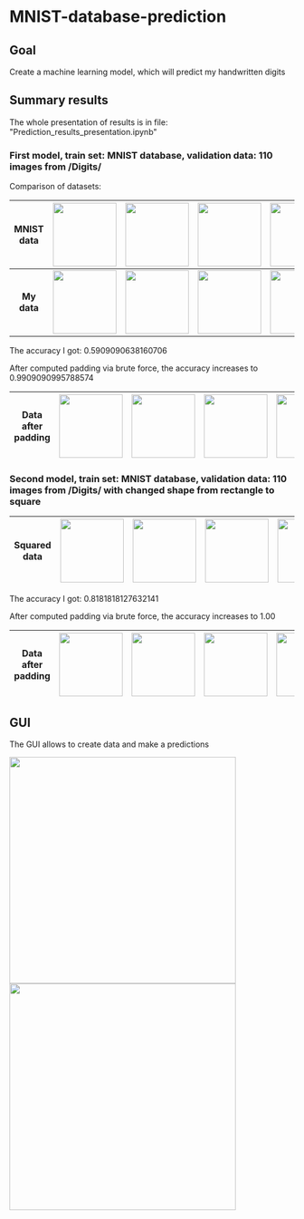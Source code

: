 # MNIST-database-prediction

## Goal
Create a machine learning model, which will predict my handwritten digits



## Summary results
The whole presentation of results is in file: "Prediction_results_presentation.ipynb"
### First model, train set: MNIST database, validation data: 110 images from /Digits/


Comparison of datasets:


| MNIST data | <img src="https://user-images.githubusercontent.com/81371889/151608397-ed8045bd-c1a5-4bb7-83d7-8a7ac6ea14ab.png" width="112" height="112"> | <img src="https://user-images.githubusercontent.com/81371889/151608403-b3931da3-b9ec-43c9-8786-bf5a0835af7f.png" width="112" height="112"> |<img src="https://user-images.githubusercontent.com/81371889/151608410-c6e64553-6743-4810-8a41-fd27b3b619c5.png" width="112" height="112">| <img src="https://user-images.githubusercontent.com/81371889/151608416-feef1577-db0e-48a8-8084-c777264bc808.png" width="112" height="112">|
| :---: |:---:| :---:|:---: | :---: |
| **My data** | <img src="https://user-images.githubusercontent.com/81371889/151614590-f5d81686-bb9a-4db8-8a04-af9ad068638b.png" width="112" height="112"> | <img src="https://user-images.githubusercontent.com/81371889/151616527-7163145a-939c-414b-b1ea-5c76b182fdf9.png" width="112" height="112"> |<img src="https://user-images.githubusercontent.com/81371889/151614577-b46eab1a-021b-4726-a7cf-c89d0bdb77a7.png" width="112" height="112">| <img src="https://user-images.githubusercontent.com/81371889/151614563-6bba8a3d-21cb-4ef6-8446-d7997633dabe.png" width="112" height="112">| | | | 

The accuracy I got:  0.5909090638160706

After computed padding via brute force, the accuracy increases to 0.9909090995788574

| **Data after padding** | <img src="https://user-images.githubusercontent.com/81371889/151616653-3632620e-feb5-4a2f-9a8d-04384287b21a.png" width="112" height="112"> | <img src="https://user-images.githubusercontent.com/81371889/151614487-dd20c20f-4035-42ec-8c42-a05a050b1098.png" width="112" height="112"> |<img src="https://user-images.githubusercontent.com/81371889/151616564-0ff4f8fd-3283-4f8c-8027-d18a0546b90b.png" width="112" height="112">| <img src="https://user-images.githubusercontent.com/81371889/151616538-0a5f710e-f9fb-4bc6-8574-afa7ad239be2.png" width="112" height="112">|
| :---: |:---:| :---:|:---: | :---: |

### Second model, train set: MNIST database, validation data: 110 images from /Digits/ with changed shape from rectangle to square
| **Squared data** | <img src="https://user-images.githubusercontent.com/81371889/151614521-eee907ca-3f1f-45a7-a953-fdd2722ee5b1.png" width="112" height="112"> | <img src="https://user-images.githubusercontent.com/81371889/151614487-dd20c20f-4035-42ec-8c42-a05a050b1098.png" width="112" height="112"> |<img src="https://user-images.githubusercontent.com/81371889/151614507-4d8b16b2-aa28-4098-a614-222a869e47be.png" width="112" height="112">| <img src="https://user-images.githubusercontent.com/81371889/151614496-cd40c637-1d61-4885-ade4-04262e282e8e.png" width="112" height="112">|
| :---: |:---:| :---:|:---: | :---: |

The accuracy I got: 0.8181818127632141

After computed padding via brute force, the accuracy increases to 1.00

| **Data after padding** | <img src="https://user-images.githubusercontent.com/81371889/151617419-7203409b-6fe9-4e76-96da-82df78a94a96.png" width="112" height="112"> | <img src="https://user-images.githubusercontent.com/81371889/151617383-53d68a07-2eb1-47a1-952f-993d3c9afd05.png" width="112" height="112"> |<img src="https://user-images.githubusercontent.com/81371889/151617408-4f7ab0ad-460b-42d6-97eb-d796ffd0554b.png" width="112" height="112">| <img src="https://user-images.githubusercontent.com/81371889/151617392-6489201f-05a9-481d-8c96-c31d74ab780e.png" width="112" height="112">|
| :---: |:---:| :---:|:---: | :---: |


## GUI
The GUI allows to create data and make a predictions

<p float="left">
  <img src="https://user-images.githubusercontent.com/81371889/151619820-080f9f4c-d95d-4d15-8f19-52fc0868ca95.png" width="400" />
  <img src="https://user-images.githubusercontent.com/81371889/151619821-602e4c55-9aeb-4c06-be5d-2c1ada8b1e78.png" width="400" /> 
</p>
